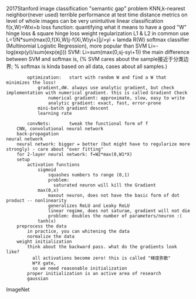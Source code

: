 2017Stanford
image classification
    "semantic gap" problem
    KNN,k-nearest neighbor(never used)
        terrible performance at test time
        distance metrics on level of whole images can be very unintuitive
    linear classification
        f(x,W)=Wxi+b
            loss function:  quantifying what it means to have a good "W"
                hinge loss & square hinge loss
                weight regularization
                    L1 & L2 in common use
                L=1/N*sum(max(0,f(Xi,W)j-f(Xi,W)yi+)|j/=yi + lamda R(W)
                softmax classifier (Multinomial Logistic Regression), more popular than SVM
                    Li=-log(exp(yi)/sum(exp(ej)))
                SVM: Li=sum(max(0,sj-syi+1))
                    the main difference between SVM and softmax is, (% SVM cares about the sample接近于分类边界; % softmax is kinda based on all data, cases about all samples.)

            optimization:   start with random W and find a W that minimizes the loss!
                gradient,dW. always use analytic gradient, but check implementation with numerical gradient. this is called Gradient Check
                    numerical gradient: approximate, slow, easy to write
                    analytic gradient: exact, fast, error-prone
                mini-batch gradient descent
                learning rate

            convNets:       tweak the functional form of f
        CNN, convolutional neural network
        back-propagation
    neural network
        neural network: bigger = better (but might have to regularize more strongly) - care about "over fitting"
        for 2-layer neural network: f=W2*max(0,W1*X)
        setup
            activation functions
                sigmoid
                    squashes numbers to range (0,1)
                    problem:
                      saturated neuron will kill the Gradient
                max(0,x)
                    maxout neuron, does not have the basic form of dot product -- nonlinearity
                    generalizes ReLU and Leaky ReLU
                    linear regime, does not saturae, gradient will not die
                    problem: doubles the number of parameters/neuron :(
                tanh(x)
        preprocess the data
            in practice, you can whitening the data
            normalize the data
        weight initialization
            think about the backward pass. what do the gradients look like?
              all activations become zero! this is called "梯度弥散"
              W*X gate,
              so we need reasonable initialization
            proper initialization is an active area of research
            gaussian

ImageNet
